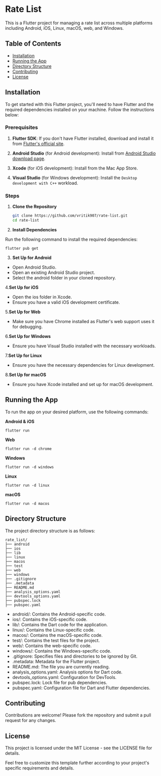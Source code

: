 # Rate List

This is a Flutter project for managing a rate list across multiple platforms including Android, iOS, Linux, macOS, web, and Windows.

## Table of Contents

- [Installation](#installation)
- [Running the App](#running-the-app)
- [Directory Structure](#directory-structure)
- [Contributing](#contributing)
- [License](#license)

## Installation

To get started with this Flutter project, you'll need to have Flutter and the required dependencies installed on your machine. Follow the instructions below:

### Prerequisites

1. **Flutter SDK**: If you don't have Flutter installed, download and install it from [Flutter's official site](https://flutter.dev/docs/get-started/install).

2. **Android Studio** (for Android development): Install from [Android Studio download page](https://developer.android.com/studio).

3. **Xcode** (for iOS development): Install from the Mac App Store.

4. **Visual Studio** (for Windows development): Install the `Desktop development with C++` workload.

### Steps

1. **Clone the Repository**

   ```bash
   git clone https://github.com/vritik907/rate-list.git
   cd rate-list

2. **Install Dependencies**


Run the following command to install the required dependencies:  
   
     
    flutter pub get

3. **Set Up for Android**

- Open Android Studio.
- Open an existing Android Studio project.
- Select the android folder in your cloned repository.

4.**Set Up for iOS**

- Open the ios folder in Xcode.
- Ensure you have a valid iOS development certificate.

5.**Set Up for Web**

- Make sure you have Chrome installed as Flutter's web support uses it for debugging.

6.**Set Up for Windows**

- Ensure you have Visual Studio installed with the necessary workloads.

7.**Set Up for Linux**

- Ensure you have the necessary dependencies for Linux development.

8.**Set Up for macOS**

- Ensure you have Xcode installed and set up for macOS development.

## Running the App

To run the app on your desired platform, use the following commands:

**Android & iOS**
  
    flutter run

**Web**

  
    flutter run -d chrome

**Windows**
 
    flutter run -d windows

**Linux**

    flutter run -d linux

**macOS**
 
    flutter run -d macos


## Directory Structure

The project directory structure is as follows:

    rate_list/
    ├── android
    ├── ios
    ├── lib
    ├── linux
    ├── macos
    ├── test
    ├── web
    ├── windows
    ├── .gitignore
    ├── .metadata
    ├── README.md
    ├── analysis_options.yaml
    ├── devtools_options.yaml
    ├── pubspec.lock
    ├── pubspec.yaml


- android/: Contains the Android-specific code.
- ios/: Contains the iOS-specific code.
- lib/: Contains the Dart code for the application.
- linux/: Contains the Linux-specific code.
- macos/: Contains the macOS-specific code.
- test/: Contains the test files for the project.
- web/: Contains the web-specific code.
- windows/: Contains the Windows-specific code.
- .gitignore: Specifies files and directories to be ignored by Git.
- .metadata: Metadata for the Flutter project.
- README.md: The file you are currently reading.
- analysis_options.yaml: Analysis options for Dart code.
- devtools_options.yaml: Configuration for DevTools.
- pubspec.lock: Lock file for pub dependencies.
- pubspec.yaml: Configuration file for Dart and Flutter dependencies.

## Contributing

Contributions are welcome! Please fork the repository and submit a pull request for any changes.

## License

This project is licensed under the MIT License - see the LICENSE file for details.


Feel free to customize this template further according to your project's specific requirements and details.
